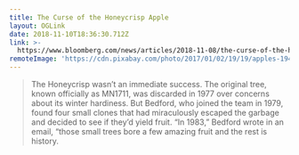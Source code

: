```yaml
---
title: The Curse of the Honeycrisp Apple
layout: OGLink
date: 2018-11-10T18:36:30.712Z
link: >-
  https://www.bloomberg.com/news/articles/2018-11-08/the-curse-of-the-honeycrisp-apple
remoteImage: 'https://cdn.pixabay.com/photo/2017/01/02/19/19/apples-1947711_1280.jpg'
---
```


> The Honeycrisp wasn’t an immediate success. The original tree, known officially as MN1711, was discarded in 1977 over concerns about its winter hardiness. But Bedford, who joined the team in 1979, found four small clones that had miraculously escaped the garbage and decided to see if they’d yield fruit. “In 1983,” Bedford wrote in an email, “those small trees bore a few amazing fruit and the rest is history.
